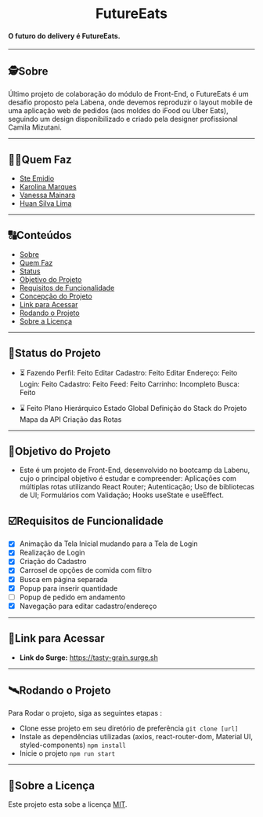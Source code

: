 

<h1 align="center">
     FutureEats
</h1>

<h4 align="left">
    O futuro do delivery é FutureEats.
</h4>

---

##  🕵Sobre

Último projeto de colaboração do módulo de Front-End, o FutureEats é um desafio proposto pela Labena, onde devemos reproduzir o layout mobile de uma aplicação web de pedidos (aos moldes do iFood ou Uber Eats), seguindo um design disponibilizado e criado pela designer profissional Camila Mizutani.

---

##  👩🏾Quem Faz 

- [Ste Emidio](https://www.github.com/sterx17)
- [Karolina Marques](https://github.com/karolinamarques)
- [Vanessa Mainara](https://github.com/VanessaMainara)
- [Huan Silva Lima](https://github.com/huanslima)

---
##  🔠Conteúdos

<!--ts-->
   * [Sobre](#sobre)
   * [Quem Faz](#-quem-faz)
   * [Status](#status)
   * [Objetivo do Projeto](#objetivo-do-projeto)
   * [Requisitos de Funcionalidade](#requisitos-de-funcionalidade)
   * [Concepção do Projeto](#concepcao-do-projeto)
   * [Link para Acessar](#link-para-acessar)
   * [Rodando o Projeto](#rodando-o-projeto)
   * [Sobre a Licença](#sobre-a-licença)
<!--te-->


---
##  🧭Status do Projeto

 - ⏳ Fazendo
 Perfil: Feito
 Editar Cadastro: Feito
 Editar Endereço: Feito
 Login: Feito
 Cadastro: Feito
 Feed: Feito
 Carrinho: Incompleto
 Busca: Feito
 
 - ⌛ Feito
 Plano Hierárquico
 Estado Global
 Definição do Stack do Projeto
 Mapa da API
 Criação das Rotas

---

##  🎯Objetivo do Projeto

- Este é um projeto de Front-End, desenvolvido no bootcamp da Labenu, cujo o principal objetivo é estudar e compreender:  Aplicações com múltiplas rotas utilizando React Router; Autenticação; Uso de bibliotecas de UI; Formulários com Validação; Hooks useState e useEffect.


## ☑️Requisitos de Funcionalidade

- [x] Animação da Tela Inicial mudando para a Tela de Login
- [x] Realização de Login
- [x] Criação do Cadastro
- [x] Carrosel de opções de comida com filtro
- [x] Busca em página separada
- [x] Popup para inserir quantidade
- [ ] Popup de pedido em andamento
- [x] Navegação para editar cadastro/endereço

---

## 🔗Link para Acessar

- **Link do Surge:** https://tasty-grain.surge.sh

---


## 🛰Rodando o Projeto

Para Rodar o projeto, siga as seguintes etapas :

- Clone esse projeto em seu diretório de preferência
``
git clone [url]
``
- Instale as dependências utilizadas (axios, react-router-dom, Material UI, styled-components)
``
npm install
``
- Inicie o projeto
``
npm run start
``


---

## 📝Sobre a Licença

Este projeto esta sobe a licença [MIT](./LICENSE).
